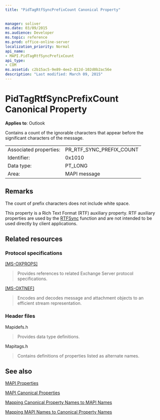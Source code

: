 ```yaml
---
title: "PidTagRtfSyncPrefixCount Canonical Property"
 
 
manager: soliver
ms.date: 03/09/2015
ms.audience: Developer
ms.topic: reference
ms.prod: office-online-server
localization_priority: Normal
api_name:
- MAPI.PidTagRtfSyncPrefixCount
api_type:
- COM
ms.assetid: c2b15ac5-9e89-4ee2-812d-102d0b2ac56e
description: "Last modified: March 09, 2015"
---
```


# PidTagRtfSyncPrefixCount Canonical Property

  
  
**Applies to**: Outlook 
  
Contains a count of the ignorable characters that appear before the significant characters of the message.
  
|||
|:-----|:-----|
|Associated properties:  <br/> |PR_RTF_SYNC_PREFIX_COUNT  <br/> |
|Identifier:  <br/> |0x1010  <br/> |
|Data type:  <br/> |PT_LONG  <br/> |
|Area:  <br/> |MAPI message  <br/> |
   
## Remarks

The count of prefix characters does not include white space.
  
This property is a Rich Text Format (RTF) auxiliary property. RTF auxiliary properties are used by the [RTFSync](rtfsync.md) function and are not intended to be used directly by client applications. 
  
## Related resources

### Protocol specifications

[[MS-OXPROPS]](http://msdn.microsoft.com/library/f6ab1613-aefe-447d-a49c-18217230b148%28Office.15%29.aspx)
  
> Provides references to related Exchange Server protocol specifications.
    
[[MS-OXTNEF]](http://msdn.microsoft.com/library/1f0544d7-30b7-4194-b58f-adc82f3763bb%28Office.15%29.aspx)
  
> Encodes and decodes message and attachment objects to an efficient stream representation.
    
### Header files

Mapidefs.h
  
> Provides data type definitions.
    
Mapitags.h
  
> Contains definitions of properties listed as alternate names.
    
## See also



[MAPI Properties](mapi-properties.md)
  
[MAPI Canonical Properties](mapi-canonical-properties.md)
  
[Mapping Canonical Property Names to MAPI Names](mapping-canonical-property-names-to-mapi-names.md)
  
[Mapping MAPI Names to Canonical Property Names](mapping-mapi-names-to-canonical-property-names.md)

